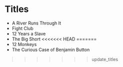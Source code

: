 # Titles

- A River Runs Through It
- Fight Club
- 12 Years a Slave
- The Big Short
<<<<<<< HEAD
=======
- 12 Monkeys
- The Curious Case of Benjamin Button
>>>>>>> update_titles

